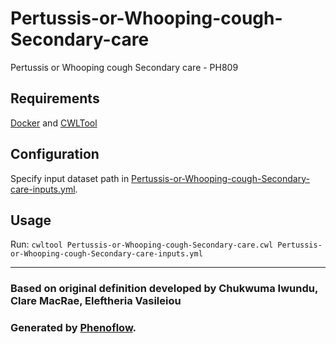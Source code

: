 # Pertussis-or-Whooping-cough-Secondary-care

Pertussis or Whooping cough Secondary care - PH809

## Requirements

[Docker](https://docs.docker.com/install/) and [CWLTool](https://github.com/common-workflow-language/cwltool#install)

## Configuration

Specify input dataset path in [Pertussis-or-Whooping-cough-Secondary-care-inputs.yml](Pertussis-or-Whooping-cough-Secondary-care-inputs.yml).

## Usage

Run: `cwltool Pertussis-or-Whooping-cough-Secondary-care.cwl Pertussis-or-Whooping-cough-Secondary-care-inputs.yml`

***

### Based on original definition developed by Chukwuma Iwundu, Clare MacRae, Eleftheria Vasileiou
### Generated by [Phenoflow](https://kclhi.org/phenoflow).
